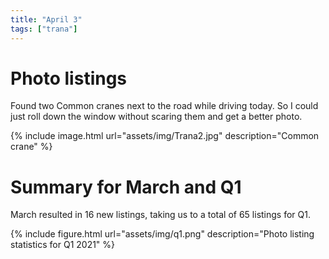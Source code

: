 ```yaml
---
title: "April 3"
tags: ["trana"]
---
```

# Photo listings
Found two Common cranes next to the road while driving today. So I could just
roll down the window without scaring them and get a better photo.

{% include image.html url="assets/img/Trana2.jpg" description="Common crane" %}

# Summary for March and Q1
March resulted in 16 new listings, taking us to a total of 65 listings for Q1.

{% include figure.html url="assets/img/q1.png" description="Photo listing statistics for Q1 2021" %}
